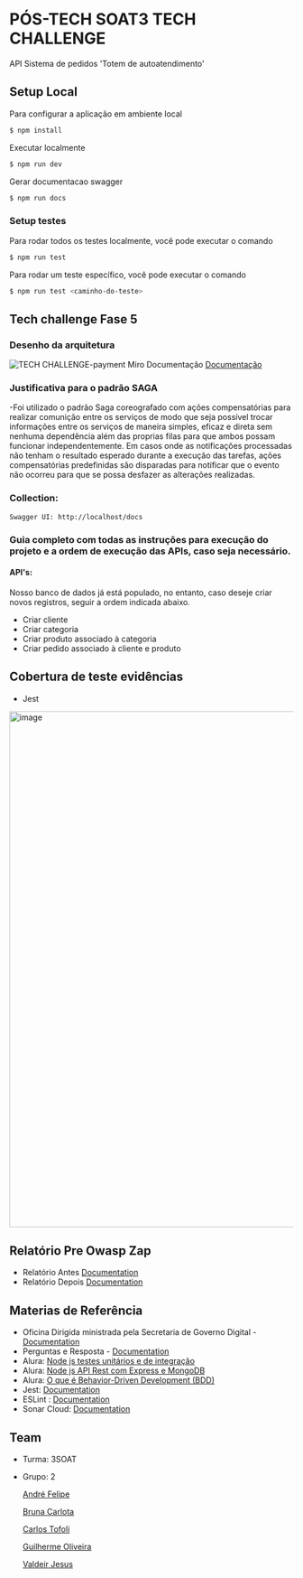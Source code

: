# PÓS-TECH SOAT3 TECH CHALLENGE

API Sistema de pedidos 'Totem de autoatendimento'

## Setup Local

Para configurar a aplicação em ambiente local

```bash
$ npm install
```

Executar localmente
```bash
$ npm run dev
```

Gerar documentacao swagger
```bash
$ npm run docs
```

### Setup testes

Para rodar todos os testes localmente, você pode executar o comando
```bash
$ npm run test
```

Para rodar um teste específico, você pode executar o comando
```bash
$ npm run test <caminho-do-teste>
```


## Tech challenge Fase 5

### Desenho da arquitetura

![TECH CHALLENGE-payment](https://github.com/3soat-software-architecture-pos-tech/g2-3soat-sa-app-category-product/assets/23316988/2b5a0e3c-f88b-4cd1-9d01-868dffae61be)
Miro Documentação [Documentação](https://miro.com/app/board/uXjVNyWqWyk=/)

### Justificativa para o padrão SAGA 
-Foi utilizado o padrão Saga coreografado com ações compensatórias para realizar comunição entre os serviços de modo que seja possível 
trocar informações entre os serviços de maneira simples, eficaz e direta sem nenhuma dependência além das proprias filas para que ambos possam funcionar independentemente.
Em casos onde as notificações processadas não tenham o resultado esperado durante a execução das tarefas, ações compensatórias predefinidas são disparadas para notificar que
o evento não ocorreu para que se possa desfazer as alterações realizadas.


### Collection:

	Swagger UI: http://localhost/docs

### Guia completo com todas as instruções para execução do projeto e a ordem de execução das APIs, caso seja necessário.

#### API's:

Nosso banco de dados já está populado, no entanto, caso deseje criar novos registros, seguir a ordem indicada abaixo.

- Criar cliente
- Criar categoria
- Criar produto associado à categoria
- Criar pedido associado à cliente e produto

## Cobertura de teste evidências
 - Jest 
 <img width="914" alt="image" src="https://github.com/3soat-software-architecture-pos-tech/g2-3soat-sa-app-category-product/assets/57298002/cbbf89e5-6112-4791-aeb9-1697eb915aca">

## Relatório Pre Owasp Zap
- Relatório Antes [Documentation](https://github.com/3soat-software-architecture-pos-tech/g2-3soat-sa-app-category-product/blob/main/ZAP%20Scanning%20Report_14JUL2024.pdf)
- Relatório Depois [Documentation](https://github.com/3soat-software-architecture-pos-tech/g2-3soat-sa-app-category-product/blob/main/ZAP%20Scanning%20Report%20-%20Solved.pdf)

## Materias de Referência
- Oficina Dirigida ministrada pela Secretaria de Governo Digital - [Documentation](https://www.gov.br/governodigital/pt-br/privacidade_e_seguranca/apresentacoes/apresentacao_ripd.pdf) 
- Perguntas e Resposta - [Documentation](https://www.gov.br/anpd/pt-br/canais_atendimento/agente-de-tratamento/relatorio-de-impacto-a-protecao-de-dados-pessoais-ripd)
- Alura: [Node js testes unitários e de integração](https://cursos.alura.com.br/course/nodejs-testes-unitarios-integracao)
- Alura: [Node js API Rest com Express e MongoDB](https://cursos.alura.com.br/course/nodejs-api-rest-express-mongodb)
- Alura: [O que é Behavior-Driven Development (BDD)](https://cursos.alura.com.br/extra/alura-mais/o-que-e-behavior-driven-development-bdd--c284)
- Jest: [Documentation](https://jestjs.io/)
- ESLint : [Documentation](https://pt-br.eslint.org/)
- Sonar Cloud: [Documentation](https://docs.sonarsource.com/sonarcloud/)

## Team
 - Turma: 3SOAT
 - Grupo: 2

   [André Felipe](andrefelipegodoi@gmail.com)
   
   [Bruna Carlota](brunacarlota@gmail.com)

   [Carlos Tofoli](henrique.tofoli@hotmail.com)

   [Guilherme Oliveira](guilherme.oliveira182@yahoo.com.br)

   [Valdeir Jesus](valdeir_014@hotmail.com)
